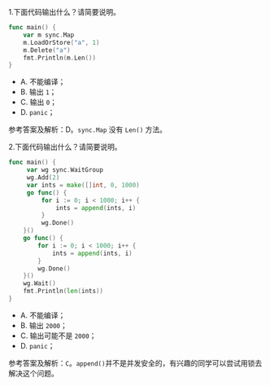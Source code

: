 1.下面代码输出什么？请简要说明。

```go
func main() {
    var m sync.Map
    m.LoadOrStore("a", 1)
    m.Delete("a")
    fmt.Println(m.Len())
}
```

- A. 不能编译；
- B. 输出 `1`；
- C. 输出 `0`；
- D. `panic`；

参考答案及解析：D。`sync.Map` 没有 `Len()` 方法。

2.下面代码输出什么？请简要说明。

```go
func main() {
     var wg sync.WaitGroup
     wg.Add(2)
     var ints = make([]int, 0, 1000)
     go func() {
         for i := 0; i < 1000; i++ {
             ints = append(ints, i)
         }
         wg.Done()
    }()
    go func() {
        for i := 0; i < 1000; i++ {
            ints = append(ints, i)
        }
        wg.Done()
    }()
    wg.Wait()
    fmt.Println(len(ints))
}
```

- A. 不能编译；
- B. 输出 `2000`；
- C. 输出可能不是 `2000`；
- D. `panic`；

参考答案及解析：`C`。`append()`并不是并发安全的，有兴趣的同学可以尝试用锁去解决这个问题。